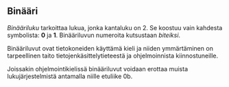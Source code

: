 ## Binääri

*Binääriluku* tarkoittaa lukua, jonka kantaluku on 2. Se koostuu vain kahdesta symbolista: **0** ja **1**. Binääriluvun numeroita kutsustaan *biteiksi*.

Binääriluvut ovat tietokoneiden käyttämä kieli ja niiden ymmärtäminen on tarpeellinen taito tietojenkäsittelytieteestä ja ohjelmoinnista kiinnostuneille.

Joissakin ohjelmointikielissä binääriluvut voidaan erottaa muista lukujärjestelmistä antamalla niille etuliike 0b.
